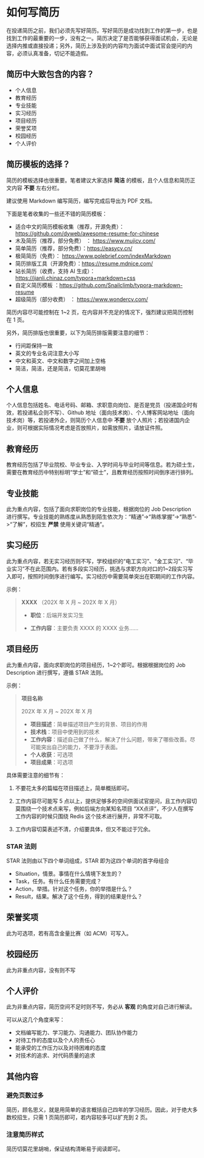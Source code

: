 # 如何写简历

在投递简历之前，我们必须先写好简历。写好简历是成功找到工作的第一步，也是找到工作的最重要的一步，没有之一。简历决定了是否能够获得面试机会，无论是选择内推或直接投递；另外，简历上涉及到的内容均为面试中面试官会提问的内容，必须认真准备，切记不能造假。

## 简历中大致包含的内容？

+ 个人信息
+ 教育经历
+ 专业技能
+ 实习经历
+ 项目经历
+ 荣誉奖项
+ 校园经历
+ 个人评价

## 简历模板的选择？

简历的模板选择也很重要。笔者建议大家选择 **简洁** 的模板，且个人信息和简历正文内容 **不要** 左右分栏。

建议使用 Markdown 编写简历，编写完成后导出为 PDF 文档。

下面是笔者收集的一些还不错的简历模板：
+ 适合中文的简历模板收集（推荐，开源免费）：https://github.com/dyweb/awesome-resume-for-chinese
+ 木及简历（推荐，部分免费） ： https://www.mujicv.com/
+ 简单简历（推荐，部分免费）：https://easycv.cn/
+ 极简简历（免费）： https://www.polebrief.com/indexMarkdown 
+ 简历排版工具（开源免费）：https://resume.mdnice.com/
+ 站长简历（收费，支持 AI 生成）：https://jianli.chinaz.com/typora+markdown+css 
+ 自定义简历模板 ：https://github.com/Snailclimb/typora-markdown-resume
+ 超级简历（部分收费） ： https://www.wondercv.com/

简历内容尽可能控制在 1~2 页，在内容并不充足的情况下，强烈建议把简历控制在 1 页。

另外，简历排版也很重要，以下为简历排版需要注意的细节：

+ 行间距保持一致
+ 英文的专业名词注意大小写
+ 中文和英文、中文和数字之间加上空格
+ 简洁，简洁，还是简洁，切莫花里胡哨

## 个人信息

个人信息包括姓名、电话号码、邮箱、求职意向岗位、是否是党员（投递国企时有效，若投递私企则不写）、Github 地址（面向技术岗）、个人博客网站地址（面向技术岗）等，若投递外企，则简历个人信息中 **不要** 放个人照片；若投递国内企业，则可根据实际情况考虑是否放照片，如需放照片，请放证件照。

## 教育经历

教育经历包括了毕业院校、毕业专业、入学时间与毕业时间等信息。若为硕士生，需要在教育经历中特别标明“学士”和“硕士”，且教育经历按照时间倒序进行排列。

## 专业技能

此为重点内容，包括了面向求职岗位的专业技能，根据岗位的 Job Description 进行撰写。专业技能的熟练度从熟悉到陌生依次为：“精通”->“熟练掌握”->“熟悉”->“了解”，校招生 **严禁** 使用关键词“精通”。

## 实习经历

此为重点内容，若无实习经历则不写，学校组织的“电工实习”、“金工实习”、“毕业实习”不在此范围内。若有多段实习经历，挑选与求职方向对口的1~2段实习写入即可，按照时间倒序进行编写。实习经历中需要简单突出在职期间的工作内容。

示例：

> **XXXX** （202X 年 X 月 ~ 202X 年 X 月）
>
> + **职位**：后端开发实习生
>
> + **工作内容**：主要负责 XXXX 的 XXXX 业务……

## 项目经历

此为重点内容，面向求职岗位的项目经历，1~2个即可。根据根据岗位的 Job Description 进行撰写，遵循 STAR 法则。

示例：

> **项目名称**
> 
> 202X 年 X 月 ~ 202X 年 X 月
> + **项目描述**：简单描述项目产生的背景、项目的作用
> + **技术栈**：项目中使用到的技术
> + **工作内容**：描述自己做了什么，解决了什么问题，带来了哪些改善。尽可能突出自己的能力，不要浮于表面。
> + **个人收获**：可选项
> + **项目成果**：可选项

具体需要注意的细节有：

1. 不要花太多的篇幅在项目描述上，简单概括即可。

2. 工作内容尽可能写 5 点以上，提供足够多的空间供面试官提问，且工作内容切莫围绕一个技术点来写，例如后端方向某知名项目 “XX点评”，不少人在撰写工作内容的时候只围绕 Redis 这个技术进行展开，非常不可取。

3. 工作内容切莫表述不清，介绍要具体，但又不能过于冗余。

### STAR 法则

STAR 法则由以下四个单词组成，STAR 即为这四个单词的首字母组合

+ Situation，情景。事情在什么情境下发生的？
+ Task，任务。有什么任务需要完成？
+ Action，举措。针对这个任务，你的举措是什么？
+ Result，结果。解决了这个任务，得到的结果是什么？

## 荣誉奖项

此为可选项，若有高含金量比赛（如 ACM）可写入。

## 校园经历

此为非重点内容，没有则不写

## 个人评价

此为非重点内容，简历空间不足时则不写，务必从 **客观** 的角度对自己进行解读。

可以从这几个角度来写：

+ 文档编写能力、学习能力、沟通能力、团队协作能力
+ 对待工作的态度以及个人的责任心
+ 能承受的工作压力以及对待困难的态度
+ 对技术的追求、对代码质量的追求

## 其他内容

### 避免页数过多

简历，顾名思义，就是用简单的语言概括自己四年的学习经历。因此，对于绝大多数校招生，只需 1 页简历即可，若内容较多可以扩充到 2 页。

### 注意简历样式

简历切莫花里胡哨，保证结构清晰易于阅读即可。